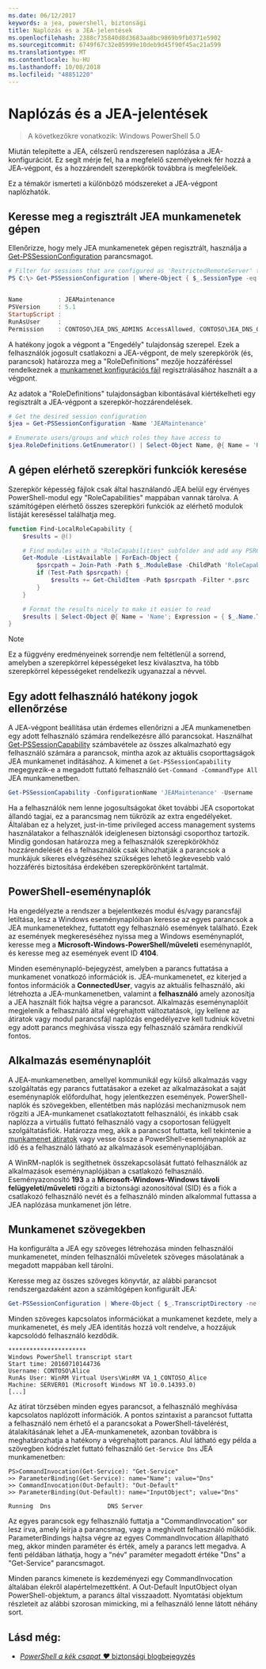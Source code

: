 ```yaml
---
ms.date: 06/12/2017
keywords: a jea, powershell, biztonsági
title: Naplózás és a JEA-jelentések
ms.openlocfilehash: 2388c735840d8d3683aa8bc9869b9fb0371e5902
ms.sourcegitcommit: 6749f67c32e05999e10deb9d45f90f45ac21a599
ms.translationtype: MT
ms.contentlocale: hu-HU
ms.lasthandoff: 10/08/2018
ms.locfileid: "48851220"
---
```

# <a name="auditing-and-reporting-on-jea"></a>Naplózás és a JEA-jelentések

> A következőkre vonatkozik: Windows PowerShell 5.0

Miután telepítette a JEA, célszerű rendszeresen naplózása a JEA-konfigurációt.
Ez segít mérje fel, ha a megfelelő személyeknek fér hozzá a JEA-végpont, és a hozzárendelt szerepkörök továbbra is megfelelőek.

Ez a témakör ismerteti a különböző módszereket a JEA-végpont naplózhatók.

## <a name="find-registered-jea-sessions-on-a-machine"></a>Keresse meg a regisztrált JEA munkamenetek gépen

Ellenőrizze, hogy mely JEA munkamenetek gépen regisztrált, használja a [Get-PSSessionConfiguration](https://msdn.microsoft.com/powershell/reference/5.1/microsoft.powershell.core/get-pssessionconfiguration) parancsmagot.

```powershell
# Filter for sessions that are configured as 'RestrictedRemoteServer' to find JEA-like session configurations
PS C:\> Get-PSSessionConfiguration | Where-Object { $_.SessionType -eq 'RestrictedRemoteServer' }


Name          : JEAMaintenance
PSVersion     : 5.1
StartupScript :
RunAsUser     :
Permission    : CONTOSO\JEA_DNS_ADMINS AccessAllowed, CONTOSO\JEA_DNS_OPERATORS AccessAllowed, CONTOSO\JEA_DNS_AUDITORS AccessAllowed
```

A hatékony jogok a végpont a "Engedély" tulajdonság szerepel.
Ezek a felhasználók jogosult csatlakozni a JEA-végpont, de mely szerepkörök (és, parancsok) határozza meg a "RoleDefinitions" mezője hozzáféréssel rendelkeznek a [munkamenet konfigurációs fájl](session-configurations.md) regisztrálásához használt a a végpont.

Az adatok a "RoleDefinitions" tulajdonságban kibontásával kiértékelheti egy regisztrált a JEA-végpont a szerepkör-hozzárendelések.

```powershell
# Get the desired session configuration
$jea = Get-PSSessionConfiguration -Name 'JEAMaintenance'

# Enumerate users/groups and which roles they have access to
$jea.RoleDefinitions.GetEnumerator() | Select-Object Name, @{ Name = 'Role Capabilities'; Expression = { $_.Value.RoleCapabilities } }
```

## <a name="find-available-role-capabilities-on-the-machine"></a>A gépen elérhető szerepköri funkciók keresése

Szerepkör képesség fájlok csak által használandó JEA belül egy érvényes PowerShell-modul egy "RoleCapabilities" mappában vannak tárolva.
A számítógépen elérhető összes szerepköri funkciók az elérhető modulok listáját kereséssel találhatja meg.

```powershell
function Find-LocalRoleCapability {
    $results = @()

    # Find modules with a "RoleCapabilities" subfolder and add any PSRC files to the result set
    Get-Module -ListAvailable | ForEach-Object {
        $psrcpath = Join-Path -Path $_.ModuleBase -ChildPath 'RoleCapabilities'
        if (Test-Path $psrcpath) {
            $results += Get-ChildItem -Path $psrcpath -Filter *.psrc
        }
    }

    # Format the results nicely to make it easier to read
    $results | Select-Object @{ Name = 'Name'; Expression = { $_.Name.TrimEnd('.psrc') }}, @{ Name = 'Path'; Expression = { $_.FullName }} | Sort-Object Name
}
```

> [!NOTE]
> Ez a függvény eredményeinek sorrendje nem feltétlenül a sorrend, amelyben a szerepkörrel képességeket lesz kiválasztva, ha több szerepkörrel képességeket rendelkezik ugyanazzal a névvel.

## <a name="check-effective-rights-for-a-specific-user"></a>Egy adott felhasználó hatékony jogok ellenőrzése

A JEA-végpont beállítása után érdemes ellenőrizni a JEA munkamenetben egy adott felhasználó számára rendelkezésre álló parancsokat.
Használhat [Get-PSSessionCapability](https://msdn.microsoft.com/powershell/reference/5.1/microsoft.powershell.core/Get-PSSessionCapability) számbavétele az összes alkalmazható egy felhasználó számára a parancsok, mintha azok az aktuális csoporttagságok JEA munkamenet indításához.
A kimenet a `Get-PSSessionCapability` megegyezik-e a megadott futtató felhasználó `Get-Command -CommandType All` JEA munkamenetben.

```powershell
Get-PSSessionCapability -ConfigurationName 'JEAMaintenance' -Username 'CONTOSO\Alice'
```

Ha a felhasználók nem lenne jogosultságokat őket további JEA csoportokat állandó tagjai, ez a parancsmag nem tükrözik az extra engedélyeket.
Általában ez a helyzet, just-in-time privileged access management systems használatakor a felhasználók ideiglenesen biztonsági csoporthoz tartozik.
Mindig gondosan határozza meg a felhasználók szerepkörökhöz hozzárendelését és a felhasználók csak kihozhatják a parancsok a munkájuk sikeres elvégzéséhez szükséges lehető legkevesebb való hozzáférés biztosítása érdekében szerepkörönként tartalmát.

## <a name="powershell-event-logs"></a>PowerShell-eseménynaplók

Ha engedélyezte a rendszer a bejelentkezés modul és/vagy parancsfájl letiltása, lesz a Windows eseménynaplóiban keresse az egyes parancsok a JEA munkamenetekhez, futtatott egy felhasználó események található.
Ezek az események megkereséséhez nyissa meg a Windows eseménynaplót, keresse meg a **Microsoft-Windows-PowerShell/műveleti** eseménynaplót, és keresse meg az események event ID **4104**.

Minden eseménynapló-bejegyzést, amelyben a parancs futtatása a munkamenet vonatkozó információk is.
JEA-munkamenetet, ez kiterjed a fontos információk a **ConnectedUser**, vagyis az aktuális felhasználó, aki létrehozta a JEA-munkamenetben, valamint a **felhasználó** amely azonosítja a JEA használt fiók hajtsa végre a parancsot.
Alkalmazás eseménynaplóit megjelenik a felhasználó által végrehajtott változtatások, így kellene az átiratok vagy modul parancsfájl naplózás engedélyezve kell tudniuk követni egy adott parancs meghívása vissza egy felhasználó számára rendkívül fontos.

## <a name="application-event-logs"></a>Alkalmazás eseménynaplóit

A JEA-munkamenetben, amellyel kommunikál egy külső alkalmazás vagy szolgáltatás egy parancs futtatásakor a ezeket az alkalmazásokat a saját eseménynaplók előfordulhat, hogy jelentkezzen események.
PowerShell-naplók és szövegekben, ellentétben más naplózási mechanizmusok nem rögzíti a JEA-munkamenet csatlakoztatott felhasználói, és inkább csak naplózza a virtuális futtató felhasználó vagy a csoportosan felügyelt szolgáltatásfiók.
Határozza meg, akik a parancsot futtatta, kell tekintenie a [munkamenet átiratok](#session-transcripts) vagy vesse össze a PowerShell-eseménynaplók az idő és a felhasználó látható az alkalmazások eseménynaplójában.

A WinRM-naplók is segíthetnek összekapcsolását futtató felhasználók az alkalmazások eseménynaplójában a csatlakozó felhasználó.
Eseményazonosító **193** a a **Microsoft-Windows-Windows távoli felügyeleti/műveleti** rögzíti a biztonsági azonosítóval (SID) és a fiók a csatlakozó felhasználó nevét és a felhasználó minden alkalommal futtassa a JEA naplózása munkamenet jön létre.

## <a name="session-transcripts"></a>Munkamenet szövegekben

Ha konfigurálta a JEA egy szöveges létrehozása minden felhasználói munkamenetet, minden felhasználói műveletek szöveges másolatának a megadott mappában kell tárolni.

Keresse meg az összes szöveges könyvtár, az alábbi parancsot rendszergazdaként azon a számítógépen konfigurált JEA:

```powershell
Get-PSSessionConfiguration | Where-Object { $_.TranscriptDirectory -ne $null } | Format-Table Name, TranscriptDirectory
```

Minden szöveges kapcsolatos információkat a munkamenet kezdete, mely a munkamenetet, és mely JEA identitás hozzá volt rendelve, a hozzájuk kapcsolódó felhasználó kezdődik.

```
**********************
Windows PowerShell transcript start
Start time: 20160710144736
Username: CONTOSO\Alice
RunAs User: WinRM Virtual Users\WinRM VA_1_CONTOSO_Alice
Machine: SERVER01 (Microsoft Windows NT 10.0.14393.0)
[...]
```

Az átirat törzsében minden egyes parancsot, a felhasználó meghívása kapcsolatos naplózott információk.
A pontos szintaxist a parancsot futtatta a felhasználó nem érhető el a parancsokat a PowerShell-távelérést, átalakításának lehet a JEA-munkamenetek, azonban továbbra is meghatározhatja a hatékony a végrehajtott parancs.
Alul látható egy példa a szövegben kódrészlet futtató felhasználó `Get-Service Dns` JEA munkamenetben:

```
PS>CommandInvocation(Get-Service): "Get-Service"
>> ParameterBinding(Get-Service): name="Name"; value="Dns"
>> CommandInvocation(Out-Default): "Out-Default"
>> ParameterBinding(Out-Default): name="InputObject"; value="Dns"

Running  Dns                DNS Server
```

Az egyes parancsok egy felhasználó futtatja a "CommandInvocation" sor lesz írva, amely leírja a parancsmag, vagy a meghívott felhasználó működik.
ParameterBindings hajtsa végre az egyes CommandInvocation állapítható meg, akkor minden paraméter és érték, amely a parancs lett megadva.
A fenti példában láthatja, hogy a "név" paraméter megadott értéke "Dns" a "Get-Service" parancsmagot.

Minden parancs kimenete is kezdeményezi egy CommandInvocation általában élekről alapértelmezettként.
A Out-Default InputObject olyan PowerShell-objektum, a parancs által visszaadott.
Nyomtatási objektum részleteit az alábbi szorosan mimicking, mi a felhasználó lenne látott néhány sort.

## <a name="see-also"></a>Lásd még:

- [*PowerShell a kék csapat ♥* biztonsági blogbejegyzés](https://blogs.msdn.microsoft.com/powershell/2015/06/09/powershell-the-blue-team/)
